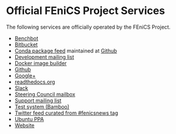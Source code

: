 # Official FEniCS Project Services

The following services are officially operated by the FEniCS Project.

- [Benchbot](http://fenics-bamboo.simula.no:8085/browse/DOL-DB/latest/artifact/JOB1/Benchmarks/index.html)
- [Bitbucket](https://bitbucket.org/fenics-project)
- [Conda package feed](https://anaconda.org/conda-forge/fenics) maintained at [Github](https://github.com/conda-forge/fenics-feedstock/)
- [Development mailing list](https://groups.google.com/forum/#!forum/fenics-dev)
- [Docker image builder](https://quay.io/organization/fenicsproject)
- [Github](https://github.com/fenics)
- [Google+](https://plus.google.com/communities/105550716956576029273)
- [readthedocs.org](https://fenics.readthedocs.io/en/latest/)
- [Slack](https://fenicsproject.slack.com)
- [Steering Council mailbox](mailto:fenics-steering-council@googlegroups.com)
- [Support mailing list](https://groups.google.com/forum/#!forum/fenics-support)
- [Test system (Bamboo)](https://bamboo.fenicsproject.org/)
- [Twitter feed curated from #fenicsnews tag](https://twitter.com/search?q=%23fenicsnews&src=typd)
- [Ubuntu PPA](https://launchpad.net/~fenics-packages/+archive/ubuntu/fenics)
- [Website](https://fenicsproject.org)
